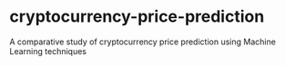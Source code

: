 # cryptocurrency-price-prediction
A comparative study of cryptocurrency price prediction using Machine Learning techniques
